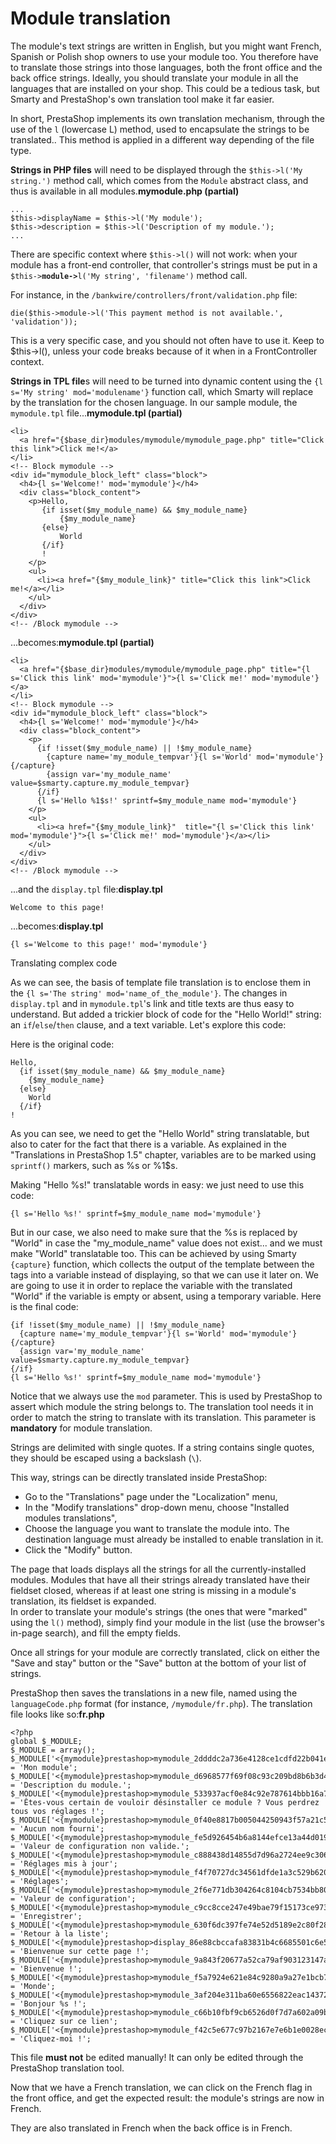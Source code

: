 # Module translation

The module's text strings are written in English, but you might want French, Spanish or Polish shop owners to use your module too. You therefore have to translate those strings into those languages, both the front office and the back office strings. Ideally, you should translate your module in all the languages that are installed on your shop. This could be a tedious task, but Smarty and PrestaShop's own translation tool make it far easier.

In short, PrestaShop implements its own translation mechanism, through the use of the `l` (lowercase L) method, used to encapsulate the strings to be translated.. This method is applied in a different way depending of the file type.

**Strings in PHP files** will need to be displayed through the `$this->l('My string.')` method call, which comes from the `Module` abstract class, and thus is available in all modules.**mymodule.php (partial)**

```
...
$this->displayName = $this->l('My module');
$this->description = $this->l('Description of my module.');
...
```

There are specific context where `$this->l()` will not work: when your module has a front-end controller, that controller's strings must be put in a `$this->`**`module->`**`l('My string', 'filename')` method call.

For instance, in the `/bankwire/controllers/front/validation.php` file:

`die($this->module->l('This payment method is not available.', 'validation'));`

This is a very specific case, and you should not often have to use it. Keep to $this->l(), unless your code breaks because of it when in a FrontController context.

**Strings in TPL file**s will need to be turned into dynamic content using the `{l s='My string' mod='modulename'}` function call, which Smarty will replace by the translation for the chosen language. In our sample module, the `mymodule.tpl` file...**mymodule.tpl (partial)**

```
<li>
  <a href="{$base_dir}modules/mymodule/mymodule_page.php" title="Click this link">Click me!</a>
</li>
<!-- Block mymodule -->
<div id="mymodule_block_left" class="block">
  <h4>{l s='Welcome!' mod='mymodule'}</h4>
  <div class="block_content">
    <p>Hello, 
       {if isset($my_module_name) && $my_module_name}
           {$my_module_name}
       {else}
           World
       {/if}
       !        
    </p>    
    <ul>
      <li><a href="{$my_module_link}" title="Click this link">Click me!</a></li>
    </ul>
  </div>
</div>
<!-- /Block mymodule -->	 
```

...becomes:**mymodule.tpl (partial)**

```
<li>
  <a href="{$base_dir}modules/mymodule/mymodule_page.php" title="{l s='Click this link' mod='mymodule'}">{l s='Click me!' mod='mymodule'}</a>
</li>
<!-- Block mymodule -->
<div id="mymodule_block_left" class="block">
  <h4>{l s='Welcome!' mod='mymodule'}</h4>
  <div class="block_content">
    <p>
      {if !isset($my_module_name) || !$my_module_name}
        {capture name='my_module_tempvar'}{l s='World' mod='mymodule'}{/capture}
        {assign var='my_module_name' value=$smarty.capture.my_module_tempvar}
      {/if}
      {l s='Hello %1$s!' sprintf=$my_module_name mod='mymodule'}    
    </p>    
    <ul>
      <li><a href="{$my_module_link}"  title="{l s='Click this link' mod='mymodule'}">{l s='Click me!' mod='mymodule'}</a></li>
    </ul>
  </div>
</div>
<!-- /Block mymodule -->
```

...and the `display.tpl` file:**display.tpl**

```
Welcome to this page!
```

...becomes:**display.tpl**

```
{l s='Welcome to this page!' mod='mymodule'}
```

Translating complex code

As we can see, the basis of template file translation is to enclose them in the `{l s='The string' mod='name_of_the_module'}`. The changes in `display.tpl` and in `mymodule.tpl`'s link and title texts are thus easy to understand. But added a trickier block of code for the "Hello World!" string: an `if`/`else`/`then` clause, and a text variable. Let's explore this code:

Here is the original code:

```
Hello, 
  {if isset($my_module_name) && $my_module_name}
    {$my_module_name}
  {else}
    World
  {/if}
!
```

As you can see, we need to get the "Hello World" string translatable, but also to cater for the fact that there is a variable. As explained in the "Translations in PrestaShop 1.5" chapter, variables are to be marked using `sprintf()` markers, such as %s or %1$s.

Making "Hello %s!" translatable words in easy: we just need to use this code:

```
{l s='Hello %s!' sprintf=$my_module_name mod='mymodule'}
```

But in our case, we also need to make sure that the %s is replaced by "World" in case the "my\_module\_name" value does not exist... and we must make "World" translatable too. This can be achieved by using Smarty `{capture}` function, which collects the output of the template between the tags into a variable instead of displaying, so that we can use it later on. We are going to use it in order to replace the variable with the translated "World" if the variable is empty or absent, using a temporary variable. Here is the final code:

```
{if !isset($my_module_name) || !$my_module_name}
  {capture name='my_module_tempvar'}{l s='World' mod='mymodule'}{/capture}
  {assign var='my_module_name' value=$smarty.capture.my_module_tempvar}
{/if}
{l s='Hello %s!' sprintf=$my_module_name mod='mymodule'}
```

Notice that we always use the `mod` parameter. This is used by PrestaShop to assert which module the string belongs to. The translation tool needs it in order to match the string to translate with its translation. This parameter is **mandatory** for module translation.

Strings are delimited with single quotes. If a string contains single quotes, they should be escaped using a backslash (`\`).

This way, strings can be directly translated inside PrestaShop:

* Go to the "Translations" page under the "Localization" menu,
* In the "Modify translations" drop-down menu, choose "Installed modules translations",
* Choose the language you want to translate the module into. The destination language must already be installed to enable translation in it.
* Click the "Modify" button.

The page that loads displays all the strings for all the currently-installed modules. Modules that have all their strings already translated have their fieldset closed, whereas if at least one string is missing in a module's translation, its fieldset is expanded.\
&#x20;In order to translate your module's strings (the ones that were "marked" using the `l()` method), simply find your module in the list (use the browser's in-page search), and fill the empty fields.

Once all strings for your module are correctly translated, click on either the "Save and stay" button or the "Save" button at the bottom of your list of strings.

PrestaShop then saves the translations in a new file, named using the `languageCode.php` format (for instance, `/mymodule/fr.php`). The translation file looks like so:**fr.php**

```
<?php
global $_MODULE;
$_MODULE = array();
$_MODULE['<{mymodule}prestashop>mymodule_2ddddc2a736e4128ce1cdfd22b041e7f'] = 'Mon module';
$_MODULE['<{mymodule}prestashop>mymodule_d6968577f69f08c93c209bd8b6b3d4d5'] = 'Description du module.';
$_MODULE['<{mymodule}prestashop>mymodule_533937acf0e84c92e787614bbb16a7a0'] = 'Êtes-vous certain de vouloir désinstaller ce module ? Vous perdrez tous vos réglages !';
$_MODULE['<{mymodule}prestashop>mymodule_0f40e8817b005044250943f57a21c5e7'] = 'Aucun nom fourni';
$_MODULE['<{mymodule}prestashop>mymodule_fe5d926454b6a8144efce13a44d019ba'] = 'Valeur de configuration non valide.';
$_MODULE['<{mymodule}prestashop>mymodule_c888438d14855d7d96a2724ee9c306bd'] = 'Réglages mis à jour';
$_MODULE['<{mymodule}prestashop>mymodule_f4f70727dc34561dfde1a3c529b6205c'] = 'Réglages';
$_MODULE['<{mymodule}prestashop>mymodule_2f6e771db304264c8104cb7534bb80cd'] = 'Valeur de configuration';
$_MODULE['<{mymodule}prestashop>mymodule_c9cc8cce247e49bae79f15173ce97354'] = 'Enregistrer';
$_MODULE['<{mymodule}prestashop>mymodule_630f6dc397fe74e52d5189e2c80f282b'] = 'Retour à la liste';
$_MODULE['<{mymodule}prestashop>display_86e88cbccafa83831b4c6685501c6e58'] = 'Bienvenue sur cette page !';
$_MODULE['<{mymodule}prestashop>mymodule_9a843f20677a52ca79af903123147af0'] = 'Bienvenue !';
$_MODULE['<{mymodule}prestashop>mymodule_f5a7924e621e84c9280a9a27e1bcb7f6'] = 'Monde';
$_MODULE['<{mymodule}prestashop>mymodule_3af204e311ba60e6556822eac1437208'] = 'Bonjour %s !';
$_MODULE['<{mymodule}prestashop>mymodule_c66b10fbf9cb6526d0f7d7a602a09b75'] = 'Cliquez sur ce lien';
$_MODULE['<{mymodule}prestashop>mymodule_f42c5e677c97b2167e7e6b1e0028ec6d'] = 'Cliquez-moi !';
```

This file **must not** be edited manually! It can only be edited through the PrestaShop translation tool.

Now that we have a French translation, we can click on the French flag in the front office, and get the expected result: the module's strings are now in French.

They are also translated in French when the back office is in French.

